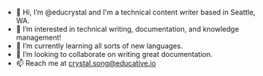 - 👋 Hi, I’m @educrystal and I'm a technical content writer based in Seattle, WA. 
- 👀 I’m interested in technical writing, documentation, and knowledge management! 
- 🌱 I’m currently learning all sorts of new languages. 
- 💞️ I’m looking to collaborate on writing great documentation.
- 📫 Reach me at crystal.song@educative.io 

<!---
educrystal/educrystal is a ✨ special ✨ repository because its `README.md` (this file) appears on your GitHub profile.
You can click the Preview link to take a look at your changes.
--->
